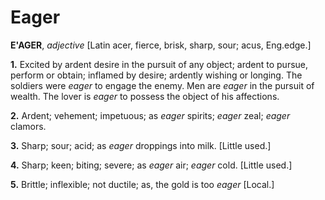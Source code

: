 # Eager

**E'AGER**, _adjective_ \[Latin acer, fierce, brisk, sharp, sour; acus, Eng.edge.\]

**1.** Excited by ardent desire in the pursuit of any object; ardent to pursue, perform or obtain; inflamed by desire; ardently wishing or longing. The soldiers were _eager_ to engage the enemy. Men are _eager_ in the pursuit of wealth. The lover is _eager_ to possess the object of his affections.

**2.** Ardent; vehement; impetuous; as _eager_ spirits; _eager_ zeal; _eager_ clamors.

**3.** Sharp; sour; acid; as _eager_ droppings into milk. \[Little used.\]

**4.** Sharp; keen; biting; severe; as _eager_ air; _eager_ cold. \[Little used.\]

**5.** Brittle; inflexible; not ductile; as, the gold is too _eager_ \[Local.\]